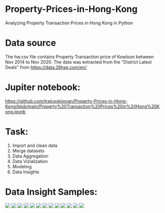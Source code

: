 # Property-Prices-in-Hong-Kong
Analyzing Property Transaction Prices in Hong Kong in Python

# Data source
The hw.csv file contains Property Transaction price of Kowloon between Nov 2014 to Nov 2020. The data was extracted from the "District Latest Deals" from https://data.28hse.com/en/

# Jupiter notebook:
https://github.com/trajceskijovan/Property-Prices-in-Hong-Kong/blob/main/Property%20Transaction%20Prices%20in%20Hong%20Kong.ipynb

# Task:
1. Import and clean data
2. Merge datasets
3. Data Aggregation
4. Data Vizialization
5. Modeling
6. Data Insights

# Data Insight Samples:
![](1.png)
![](2.png)
![](3.png)
![](4.png)
![](5.png)
![](6.png)
![](7.png)
![](8.png)
![](9.png)
![](10.png)
![](11.png)
![](12.png)
![](13.png)

